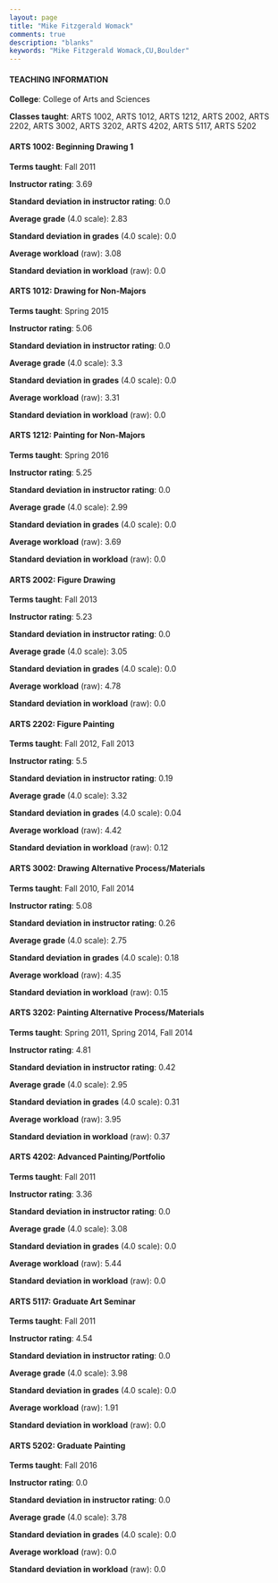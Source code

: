 ```yaml
---
layout: page
title: "Mike Fitzgerald Womack" 
comments: true
description: "blanks"
keywords: "Mike Fitzgerald Womack,CU,Boulder"
---
```

<head>
<script src="https://ajax.googleapis.com/ajax/libs/jquery/2.1.3/jquery.min.js"></script>
<script src="https://dl.dropboxusercontent.com/s/pc42nxpaw1ea4o9/highcharts.js?dl=0"></script>
<!-- <script src="../assets/js/highcharts.js"></script> -->
<style type="text/css">@font-face {
	font-family: "Bebas Neue";
	src: url(https://www.filehosting.org/file/details/544349/BebasNeue Regular.otf) format("opentype");
	}
	h1.Bebas { 
		font-family: "Bebas Neue", Verdana, Tahoma;
	}
</style>
</head>
	   
#### TEACHING INFORMATION

**College**: College of Arts and Sciences

**Classes taught**: ARTS 1002, ARTS 1012, ARTS 1212, ARTS 2002, ARTS 2202, ARTS 3002, ARTS 3202, ARTS 4202, ARTS 5117, ARTS 5202

#### ARTS 1002: Beginning Drawing 1

**Terms taught**: Fall 2011

**Instructor rating**: 3.69

**Standard deviation in instructor rating**: 0.0

**Average grade** (4.0 scale): 2.83

**Standard deviation in grades** (4.0 scale): 0.0

**Average workload** (raw): 3.08

**Standard deviation in workload** (raw): 0.0

#### ARTS 1012: Drawing for Non-Majors

**Terms taught**: Spring 2015

**Instructor rating**: 5.06

**Standard deviation in instructor rating**: 0.0

**Average grade** (4.0 scale): 3.3

**Standard deviation in grades** (4.0 scale): 0.0

**Average workload** (raw): 3.31

**Standard deviation in workload** (raw): 0.0

#### ARTS 1212: Painting for Non-Majors

**Terms taught**: Spring 2016

**Instructor rating**: 5.25

**Standard deviation in instructor rating**: 0.0

**Average grade** (4.0 scale): 2.99

**Standard deviation in grades** (4.0 scale): 0.0

**Average workload** (raw): 3.69

**Standard deviation in workload** (raw): 0.0

#### ARTS 2002: Figure Drawing

**Terms taught**: Fall 2013

**Instructor rating**: 5.23

**Standard deviation in instructor rating**: 0.0

**Average grade** (4.0 scale): 3.05

**Standard deviation in grades** (4.0 scale): 0.0

**Average workload** (raw): 4.78

**Standard deviation in workload** (raw): 0.0

#### ARTS 2202: Figure Painting

**Terms taught**: Fall 2012, Fall 2013

**Instructor rating**: 5.5

**Standard deviation in instructor rating**: 0.19

**Average grade** (4.0 scale): 3.32

**Standard deviation in grades** (4.0 scale): 0.04

**Average workload** (raw): 4.42

**Standard deviation in workload** (raw): 0.12

#### ARTS 3002: Drawing Alternative Process/Materials

**Terms taught**: Fall 2010, Fall 2014

**Instructor rating**: 5.08

**Standard deviation in instructor rating**: 0.26

**Average grade** (4.0 scale): 2.75

**Standard deviation in grades** (4.0 scale): 0.18

**Average workload** (raw): 4.35

**Standard deviation in workload** (raw): 0.15

#### ARTS 3202: Painting Alternative Process/Materials

**Terms taught**: Spring 2011, Spring 2014, Fall 2014

**Instructor rating**: 4.81

**Standard deviation in instructor rating**: 0.42

**Average grade** (4.0 scale): 2.95

**Standard deviation in grades** (4.0 scale): 0.31

**Average workload** (raw): 3.95

**Standard deviation in workload** (raw): 0.37

#### ARTS 4202: Advanced Painting/Portfolio

**Terms taught**: Fall 2011

**Instructor rating**: 3.36

**Standard deviation in instructor rating**: 0.0

**Average grade** (4.0 scale): 3.08

**Standard deviation in grades** (4.0 scale): 0.0

**Average workload** (raw): 5.44

**Standard deviation in workload** (raw): 0.0

#### ARTS 5117: Graduate Art Seminar

**Terms taught**: Fall 2011

**Instructor rating**: 4.54

**Standard deviation in instructor rating**: 0.0

**Average grade** (4.0 scale): 3.98

**Standard deviation in grades** (4.0 scale): 0.0

**Average workload** (raw): 1.91

**Standard deviation in workload** (raw): 0.0

#### ARTS 5202: Graduate Painting

**Terms taught**: Fall 2016

**Instructor rating**: 0.0

**Standard deviation in instructor rating**: 0.0

**Average grade** (4.0 scale): 3.78

**Standard deviation in grades** (4.0 scale): 0.0

**Average workload** (raw): 0.0

**Standard deviation in workload** (raw): 0.0

